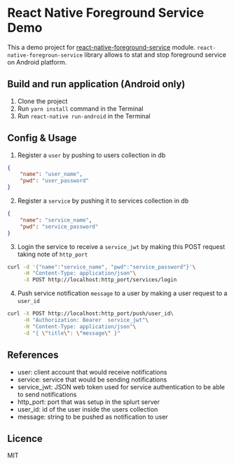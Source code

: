 # React Native Foreground Service Demo

This a demo project for [react-native-foreground-service](https://github.com/voximplant/react-native-foreground-service) module.
`react-native-foregroun-service` library allows to stat and stop foreground service on Android platform.

## Build and run application (Android only)
1. Clone the project
2. Run `yarn install` command in the Terminal
3. Run `react-native run-android` in the Terminal

## Config & Usage
1. Register a `user` by pushing to users collection in db
```json
{
    "name": "user_name",
    "pwd": "user_password"
}
```
2. Register a `service` by pushing it to services collection in db
```json
{
    "name": "service_name",
    "pwd": "service_password"
}
```
3. Login the service to receive a `service_jwt` by making this POST request taking note of `http_port`
```bash
curl -d '{"name":"service_name", "pwd":"service_password"}'\
     -H "Content-Type: application/json"\
     -X POST http://localhost:http_port/services/login
```
4. Push service notification `message` to a user by making a user request to a `user_id` 
```bash
curl -X POST http://localhost:http_port/push/user_id\
     -H "Authorization: Bearer  service_jwt"\
     -H "Content-Type: application/json"\
     -d "{ \"title\": \"message\" }"
```

## References
- user: client account that would receive notifications
- service: service that would be sending notifications
- service_jwt: JSON web token used for service authentication to be able to send notifications
- http_port: port that was setup in the splurt server
- user_id: id of the user inside the users collection
- message: string to be pushed as notification to user

## Licence 
MIT
